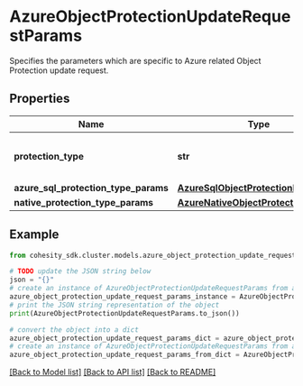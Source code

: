 # AzureObjectProtectionUpdateRequestParams

Specifies the parameters which are specific to Azure related Object Protection update request.

## Properties

Name | Type | Description | Notes
------------ | ------------- | ------------- | -------------
**protection_type** | **str** | Specifies the Azure Protection Job type. | [optional] 
**azure_sql_protection_type_params** | [**AzureSqlObjectProtectionParams**](AzureSqlObjectProtectionParams.md) |  | [optional] 
**native_protection_type_params** | [**AzureNativeObjectProtectionParams**](AzureNativeObjectProtectionParams.md) |  | [optional] 

## Example

```python
from cohesity_sdk.cluster.models.azure_object_protection_update_request_params import AzureObjectProtectionUpdateRequestParams

# TODO update the JSON string below
json = "{}"
# create an instance of AzureObjectProtectionUpdateRequestParams from a JSON string
azure_object_protection_update_request_params_instance = AzureObjectProtectionUpdateRequestParams.from_json(json)
# print the JSON string representation of the object
print(AzureObjectProtectionUpdateRequestParams.to_json())

# convert the object into a dict
azure_object_protection_update_request_params_dict = azure_object_protection_update_request_params_instance.to_dict()
# create an instance of AzureObjectProtectionUpdateRequestParams from a dict
azure_object_protection_update_request_params_from_dict = AzureObjectProtectionUpdateRequestParams.from_dict(azure_object_protection_update_request_params_dict)
```
[[Back to Model list]](../README.md#documentation-for-models) [[Back to API list]](../README.md#documentation-for-api-endpoints) [[Back to README]](../README.md)


